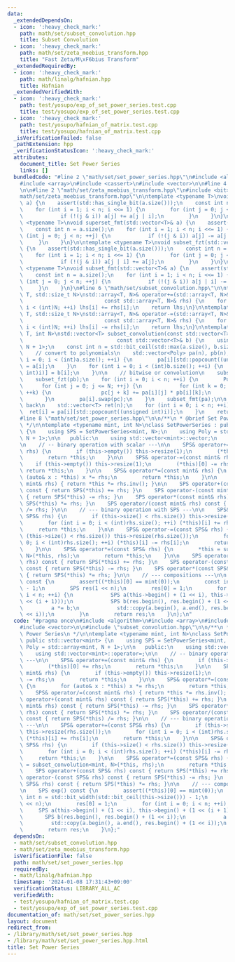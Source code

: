 ```yaml
---
data:
  _extendedDependsOn:
  - icon: ':heavy_check_mark:'
    path: math/set/subset_convolution.hpp
    title: Subset Convolution
  - icon: ':heavy_check_mark:'
    path: math/set/zeta_moebius_transform.hpp
    title: "Fast Zeta/M\xF6bius Transform"
  _extendedRequiredBy:
  - icon: ':heavy_check_mark:'
    path: math/linalg/hafnian.hpp
    title: Hafnian
  _extendedVerifiedWith:
  - icon: ':heavy_check_mark:'
    path: test/yosupo/exp_of_set_power_series.test.cpp
    title: test/yosupo/exp_of_set_power_series.test.cpp
  - icon: ':heavy_check_mark:'
    path: test/yosupo/hafnian_of_matrix.test.cpp
    title: test/yosupo/hafnian_of_matrix.test.cpp
  _isVerificationFailed: false
  _pathExtension: hpp
  _verificationStatusIcon: ':heavy_check_mark:'
  attributes:
    document_title: Set Power Series
    links: []
  bundledCode: "#line 2 \"math/set/set_power_series.hpp\"\n#include <algorithm>\n\
    #include <array>\n#include <cassert>\n#include <vector>\n\n#line 4 \"math/set/subset_convolution.hpp\"\
    \n\n#line 2 \"math/set/zeta_moebius_transform.hpp\"\n#include <bit>\n#line 5 \"\
    math/set/zeta_moebius_transform.hpp\"\n\ntemplate <typename T>\nvoid superset_fzt(std::vector<T>&\
    \ a) {\n    assert(std::has_single_bit(a.size()));\n    const int n = a.size();\n\
    \    for (int i = 1; i < n; i <<= 1) {\n        for (int j = 0; j < n; ++j) {\n\
    \            if (!(j & i)) a[j] += a[j | i];\n        }\n    }\n}\n\ntemplate\
    \ <typename T>\nvoid superset_fmt(std::vector<T>& a) {\n    assert(std::has_single_bit(a.size()));\n\
    \    const int n = a.size();\n    for (int i = 1; i < n; i <<= 1) {\n        for\
    \ (int j = 0; j < n; ++j) {\n            if (!(j & i)) a[j] -= a[j | i];\n   \
    \     }\n    }\n}\n\ntemplate <typename T>\nvoid subset_fzt(std::vector<T>& a)\
    \ {\n    assert(std::has_single_bit(a.size()));\n    const int n = a.size();\n\
    \    for (int i = 1; i < n; i <<= 1) {\n        for (int j = 0; j < n; ++j) {\n\
    \            if (!(j & i)) a[j | i] += a[j];\n        }\n    }\n}\n\ntemplate\
    \ <typename T>\nvoid subset_fmt(std::vector<T>& a) {\n    assert(std::has_single_bit(a.size()));\n\
    \    const int n = a.size();\n    for (int i = 1; i < n; i <<= 1) {\n        for\
    \ (int j = 0; j < n; ++j) {\n            if (!(j & i)) a[j | i] -= a[j];\n   \
    \     }\n    }\n}\n#line 6 \"math/set/subset_convolution.hpp\"\n\ntemplate <typename\
    \ T, std::size_t N>\nstd::array<T, N>& operator+=(std::array<T, N>& lhs,\n   \
    \                          const std::array<T, N>& rhs) {\n    for (int i = 0;\
    \ i < (int)N; ++i) lhs[i] += rhs[i];\n    return lhs;\n}\n\ntemplate <typename\
    \ T, std::size_t N>\nstd::array<T, N>& operator-=(std::array<T, N>& lhs,\n   \
    \                          const std::array<T, N>& rhs) {\n    for (int i = 0;\
    \ i < (int)N; ++i) lhs[i] -= rhs[i];\n    return lhs;\n}\n\ntemplate <typename\
    \ T, int N>\nstd::vector<T> subset_convolution(const std::vector<T>& a,\n    \
    \                              const std::vector<T>& b) {\n    using Poly = std::array<T,\
    \ N + 1>;\n    const int n = std::bit_ceil(std::max(a.size(), b.size()));\n\n\
    \    // convert to polynomials\n    std::vector<Poly> pa(n), pb(n);\n    for (int\
    \ i = 0; i < (int)a.size(); ++i) {\n        pa[i][std::popcount((unsigned int)i)]\
    \ = a[i];\n    }\n    for (int i = 0; i < (int)b.size(); ++i) {\n        pb[i][std::popcount((unsigned\
    \ int)i)] = b[i];\n    }\n\n    // bitwise or convolution\n    subset_fzt(pa);\n\
    \    subset_fzt(pb);\n    for (int i = 0; i < n; ++i) {\n        Poly pc;\n  \
    \      for (int j = 0; j <= N; ++j) {\n            for (int k = 0; k <= N - j;\
    \ ++k) {\n                pc[j + k] += pa[i][j] * pb[i][k];\n            }\n \
    \       }\n        pa[i].swap(pc);\n    }\n    subset_fmt(pa);\n\n    // convert\
    \ back\n    std::vector<T> ret(n);\n    for (int i = 0; i < n; ++i) {\n      \
    \  ret[i] = pa[i][std::popcount((unsigned int)i)];\n    }\n    return ret;\n}\n\
    #line 8 \"math/set/set_power_series.hpp\"\n\n/**\n * @brief Set Power Series\n\
    \ */\n\ntemplate <typename mint, int N>\nclass SetPowerSeries : public std::vector<mint>\
    \ {\n    using SPS = SetPowerSeries<mint, N>;\n    using Poly = std::array<mint,\
    \ N + 1>;\n\n   public:\n    using std::vector<mint>::vector;\n    using std::vector<mint>::operator=;\n\
    \n    // -- binary operation with scalar ---\n\n    SPS& operator+=(const mint&\
    \ rhs) {\n        if (this->empty()) this->resize(1);\n        (*this)[0] += rhs;\n\
    \        return *this;\n    }\n\n    SPS& operator-=(const mint& rhs) {\n    \
    \    if (this->empty()) this->resize(1);\n        (*this)[0] -= rhs;\n       \
    \ return *this;\n    }\n\n    SPS& operator*=(const mint& rhs) {\n        for\
    \ (auto& x : *this) x *= rhs;\n        return *this;\n    }\n\n    SPS& operator/=(const\
    \ mint& rhs) { return *this *= rhs.inv(); }\n\n    SPS operator+(const mint& rhs)\
    \ const { return SPS(*this) += rhs; }\n    SPS operator-(const mint& rhs) const\
    \ { return SPS(*this) -= rhs; }\n    SPS operator*(const mint& rhs) const { return\
    \ SPS(*this) *= rhs; }\n    SPS operator/(const mint& rhs) const { return SPS(*this)\
    \ /= rhs; }\n\n    // --- binary operation with SPS ---\n\n    SPS& operator+=(const\
    \ SPS& rhs) {\n        if (this->size() < rhs.size()) this->resize(rhs.size());\n\
    \        for (int i = 0; i < (int)rhs.size(); ++i) (*this)[i] += rhs[i];\n   \
    \     return *this;\n    }\n\n    SPS& operator-=(const SPS& rhs) {\n        if\
    \ (this->size() < rhs.size()) this->resize(rhs.size());\n        for (int i =\
    \ 0; i < (int)rhs.size(); ++i) (*this)[i] -= rhs[i];\n        return *this;\n\
    \    }\n\n    SPS& operator*=(const SPS& rhs) {\n        *this = subset_convolution<mint,\
    \ N>(*this, rhs);\n        return *this;\n    }\n\n    SPS operator+(const SPS&\
    \ rhs) const { return SPS(*this) += rhs; }\n    SPS operator-(const SPS& rhs)\
    \ const { return SPS(*this) -= rhs; }\n    SPS operator*(const SPS& rhs) const\
    \ { return SPS(*this) *= rhs; }\n\n    // --- compositions ---\n\n    SPS exp()\
    \ const {\n        assert((*this)[0] == mint(0));\n        const int n = std::bit_width(std::bit_ceil(this->size()))\
    \ - 1;\n        SPS res(1 << n);\n        res[0] = 1;\n        for (int i = 0;\
    \ i < n; ++i) {\n            SPS a(this->begin() + (1 << i), this->begin() + (1\
    \ << (i + 1)));\n            SPS b(res.begin(), res.begin() + (1 << i));\n   \
    \         a *= b;\n            std::copy(a.begin(), a.end(), res.begin() + (1\
    \ << i));\n        }\n        return res;\n    }\n};\n"
  code: "#pragma once\n#include <algorithm>\n#include <array>\n#include <cassert>\n\
    #include <vector>\n\n#include \"subset_convolution.hpp\"\n\n/**\n * @brief Set\
    \ Power Series\n */\n\ntemplate <typename mint, int N>\nclass SetPowerSeries :\
    \ public std::vector<mint> {\n    using SPS = SetPowerSeries<mint, N>;\n    using\
    \ Poly = std::array<mint, N + 1>;\n\n   public:\n    using std::vector<mint>::vector;\n\
    \    using std::vector<mint>::operator=;\n\n    // -- binary operation with scalar\
    \ ---\n\n    SPS& operator+=(const mint& rhs) {\n        if (this->empty()) this->resize(1);\n\
    \        (*this)[0] += rhs;\n        return *this;\n    }\n\n    SPS& operator-=(const\
    \ mint& rhs) {\n        if (this->empty()) this->resize(1);\n        (*this)[0]\
    \ -= rhs;\n        return *this;\n    }\n\n    SPS& operator*=(const mint& rhs)\
    \ {\n        for (auto& x : *this) x *= rhs;\n        return *this;\n    }\n\n\
    \    SPS& operator/=(const mint& rhs) { return *this *= rhs.inv(); }\n\n    SPS\
    \ operator+(const mint& rhs) const { return SPS(*this) += rhs; }\n    SPS operator-(const\
    \ mint& rhs) const { return SPS(*this) -= rhs; }\n    SPS operator*(const mint&\
    \ rhs) const { return SPS(*this) *= rhs; }\n    SPS operator/(const mint& rhs)\
    \ const { return SPS(*this) /= rhs; }\n\n    // --- binary operation with SPS\
    \ ---\n\n    SPS& operator+=(const SPS& rhs) {\n        if (this->size() < rhs.size())\
    \ this->resize(rhs.size());\n        for (int i = 0; i < (int)rhs.size(); ++i)\
    \ (*this)[i] += rhs[i];\n        return *this;\n    }\n\n    SPS& operator-=(const\
    \ SPS& rhs) {\n        if (this->size() < rhs.size()) this->resize(rhs.size());\n\
    \        for (int i = 0; i < (int)rhs.size(); ++i) (*this)[i] -= rhs[i];\n   \
    \     return *this;\n    }\n\n    SPS& operator*=(const SPS& rhs) {\n        *this\
    \ = subset_convolution<mint, N>(*this, rhs);\n        return *this;\n    }\n\n\
    \    SPS operator+(const SPS& rhs) const { return SPS(*this) += rhs; }\n    SPS\
    \ operator-(const SPS& rhs) const { return SPS(*this) -= rhs; }\n    SPS operator*(const\
    \ SPS& rhs) const { return SPS(*this) *= rhs; }\n\n    // --- compositions ---\n\
    \n    SPS exp() const {\n        assert((*this)[0] == mint(0));\n        const\
    \ int n = std::bit_width(std::bit_ceil(this->size())) - 1;\n        SPS res(1\
    \ << n);\n        res[0] = 1;\n        for (int i = 0; i < n; ++i) {\n       \
    \     SPS a(this->begin() + (1 << i), this->begin() + (1 << (i + 1)));\n     \
    \       SPS b(res.begin(), res.begin() + (1 << i));\n            a *= b;\n   \
    \         std::copy(a.begin(), a.end(), res.begin() + (1 << i));\n        }\n\
    \        return res;\n    }\n};"
  dependsOn:
  - math/set/subset_convolution.hpp
  - math/set/zeta_moebius_transform.hpp
  isVerificationFile: false
  path: math/set/set_power_series.hpp
  requiredBy:
  - math/linalg/hafnian.hpp
  timestamp: '2024-01-08 17:31:43+09:00'
  verificationStatus: LIBRARY_ALL_AC
  verifiedWith:
  - test/yosupo/hafnian_of_matrix.test.cpp
  - test/yosupo/exp_of_set_power_series.test.cpp
documentation_of: math/set/set_power_series.hpp
layout: document
redirect_from:
- /library/math/set/set_power_series.hpp
- /library/math/set/set_power_series.hpp.html
title: Set Power Series
---
```

